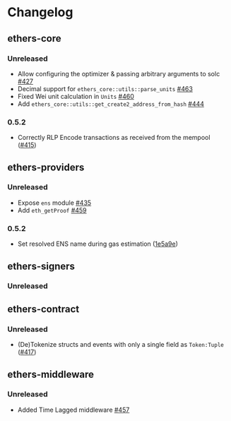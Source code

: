 # Changelog

## ethers-core

### Unreleased

* Allow configuring the optimizer & passing arbitrary arguments to solc [#427](https://github.com/gakonst/ethers-rs/pull/427)
* Decimal support for `ethers_core::utils::parse_units` [#463](https://github.com/gakonst/ethers-rs/pull/463)
* Fixed Wei unit calculation in `Units` [#460](https://github.com/gakonst/ethers-rs/pull/460)
* Add `ethers_core::utils::get_create2_address_from_hash` [#444](https://github.com/gakonst/ethers-rs/pull/444)

### 0.5.2
* Correctly RLP Encode transactions as received from the mempool ([#415](https://github.com/gakonst/ethers-rs/pull/415))

## ethers-providers

### Unreleased

* Expose `ens` module [#435](https://github.com/gakonst/ethers-rs/pull/435)
* Add `eth_getProof` [#459](https://github.com/gakonst/ethers-rs/pull/459)


### 0.5.2
* Set resolved ENS name during gas estimation ([1e5a9e](https://github.com/gakonst/ethers-rs/commit/1e5a9efb3c678eecd43d5c341b4932da35445831))

## ethers-signers

### Unreleased

## ethers-contract

### Unreleased
* (De)Tokenize structs and events with only a single field as `Token:Tuple` ([#417](https://github.com/gakonst/ethers-rs/pull/417))

## ethers-middleware

### Unreleased

* Added Time Lagged middleware [#457](https://github.com/gakonst/ethers-rs/pull/457)

